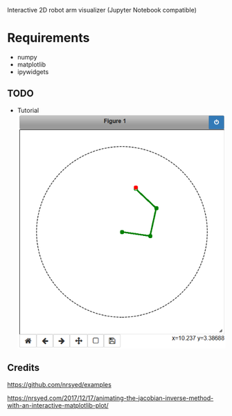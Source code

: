 Interactive 2D robot arm visualizer (Jupyter Notebook compatible)

# Requirements
- numpy
- matplotlib
- ipywidgets

## TODO
- Tutorial
![Demo:](https://github.com/fdebrain/Robotics/blob/master/images/demo.png)

## Credits
https://github.com/nrsyed/examples

https://nrsyed.com/2017/12/17/animating-the-jacobian-inverse-method-with-an-interactive-matplotlib-plot/
